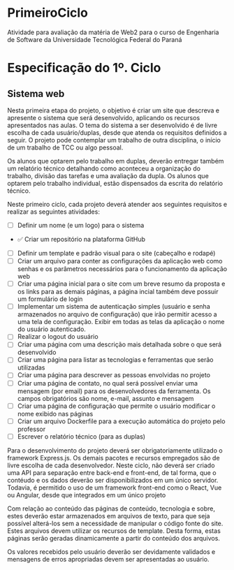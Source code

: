 # PrimeiroCiclo
Atividade para avaliação da matéria de Web2 para o curso de Engenharia de Software da Universidade Tecnológica Federal do Paraná

# Especificação do 1º. Ciclo
## Sistema web

Nesta primeira etapa do projeto, o objetivo é criar um site que descreva e apresente o
sistema que será desenvolvido, aplicando os recursos apresentados nas aulas. O tema
do sistema a ser desenvolvido é de livre escolha de cada usuário/duplas, desde que
atenda os requisitos definidos a seguir. O projeto pode contemplar um trabalho de outra
disciplina, o início de um trabalho de TCC ou algo pessoal.

Os alunos que optarem pelo trabalho em duplas, deverão entregar também um relatório
técnico detalhando como aconteceu a organização do trabalho, divisão das tarefas e
uma avaliação da dupla. Os alunos que optarem pelo trabalho individual, estão
dispensados da escrita do relatório técnico.

Neste primeiro ciclo, cada projeto deverá atender aos seguintes requisitos e realizar as
seguintes atividades:

 - [ ] Definir um nome (e um logo) para o sistema
 - ✅ Criar um repositório na plataforma GitHub
 - [ ] Definir um template e padrão visual para o site (cabeçalho e rodapé)
 - [ ] Criar um arquivo para conter as configurações da aplicação web como senhas e
os parâmetros necessários para o funcionamento da aplicação web
 - [ ] Criar uma página inicial para o site com um breve resumo da proposta e os links
para as demais páginas, a página incial também deve possuir um formulário de
login
 - [ ] Implementar um sistema de autenticação simples (usuário e senha
armazenados no arquivo de configuração) que irão permitir acesso a uma tela
de configuração. Exibir em todas as telas da aplicação o nome do usuário
autenticado.
 - [ ] Realizar o logout do usuário
 - [ ] Criar uma página com uma descrição mais detalhada sobre o que será
desenvolvido
 - [ ] Criar uma página para listar as tecnologias e ferramentas que serão utilizadas
 - [ ] Criar uma página para descrever as pessoas envolvidas no projeto
 - [ ] Criar uma página de contato, no qual será possível enviar uma mensagem (por
email) para os desenvolvedores da ferramenta. Os campos obrigatórios são
nome, e-mail, assunto e mensagem
 - [ ] Criar uma página de configuração que permite o usuário modificar o nome
exibido nas páginas
 - [ ] Criar um arquivo Dockerfile para a execução automática do projeto pelo
professor
 - [ ] Escrever o relatório técnico (para as duplas)

Para o desenvolvimento do projeto deverá ser obrigatoriamente utilizado o framework
Express.js. Os demais pacotes e recursos empregados são de livre escolha de cada
desenvolvedor. Neste ciclo, não deverá ser criado uma API para separação entre
back-end e front-end, de tal forma, que o contéudo e os dados deverão ser
disponibilizados em um único servidor. Todavia, é permitido o uso de um framework
front-end como o React, Vue ou Angular, desde que integrados em um único projeto

Com relação ao conteúdo das páginas de conteúdo, tecnologia e sobre, estes
deverão estar armazenados em arquivos de texto, para que seja possível alterá-los
sem a necessidade de manipular o código fonte do site. Estes arquivos devem utilizar
os recursos de template. Desta forma, estas páginas serão geradas dinamicamente a
partir do conteúdo dos arquivos.

Os valores recebidos pelo usuário deverão ser devidamente validados e mensagens de
erros apropriadas devem ser apresentadas ao usuário.

